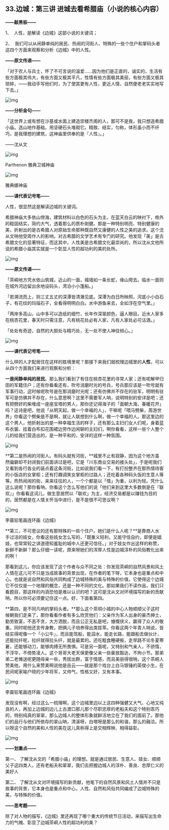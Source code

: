 ## 33.边城：第三讲 进城去看希腊庙（小说的核心内容）
**——敲黑板——**


1、  人性，是解读《边城》这部小说的关键词；


2、  我们可以从闲静单纯的居民、热闹的河街人、特殊的一些个住户和掌码头者这四个方面来观察和分析《边城》中的人性。


**——原文传递——**


「对于农人与兵士，怀了不可言说的温爱……因为他们是正直的，诚实的，生活有些方面极其伟大，有些方面又极其平凡，性情有些方面极其美丽，有些方面又极其琐碎，——我动手写他们时，为了使其更有人性，更近人情，自然便老老实实地写下去。」


  



![img](https://pic3.zhimg.com/v2-e89afd62faa1c7b80e28cbcf9638dda3.webp)

  



**——分析金句——**


「这世界上或有想在沙基或水面上建造崇楼杰阁的人，那可不是我，我只想造希腊小庙。选山地作基础，用坚硬石头堆砌它。精致、结实，匀称，体形虽小而不纤巧，是我理想的建筑，这神庙里供奉的是『人性』。」


——沈从文


  



![img](https://pic2.zhimg.com/v2-c8761363b572c58b612c079678d9015c.webp)

  



Parthenon 雅典卫城神庙


  



![img](https://pic3.zhimg.com/v2-122984a8a759ba9c6577eb85df9a0c39.webp)

  



雅典娜神庙


**——课代表记号笔——**


人性，很显然这是解读边城的关键词。


希腊神庙大多依山傍海，建筑材料以白色的石头为主，在蓝天白云的映衬下，格外的稳固结实，简约大气，透着那么的质朴刚健。那是一种特别明亮、特别健康的美，折射出的是古希腊人对原始生命那种既自然又康健的人性之美的追求。这个沈从文呐他受周作人的影响，对古希腊的文学艺术有专门的研究。他发现「美」是古希腊文化的显著特征，而这其中，人性美是古希腊文化最崇尚的，所以沈从文他所说的希腊小庙其实就是一个彰显人性的超功利的美的处所。


  



![img](https://pic4.zhimg.com/v2-b1b9376a3c12a97a6e232dd173dd3438.webp)

  



**——原文传递——**


「茶峒地方凭水依山筑城，近山的一面，城墙如一条长蛇，缘山爬去。临水一面则在城外河边留出余地设码头，湾泊小小篷船。」


「若溯流而上，则三丈五丈的深潭皆清澈见底。深潭为白日所映照，河底小小白石子，有花纹的玛瑙石子，全看得明明白白。水中游鱼来去，全如浮在空气里。」


「两岸多高山，山中多可以造纸的细竹，长年作深翠颜色，逼人眼目。近水人家多在桃杏花里，春天时只需注意，凡有桃花处必有人家，凡有人家处必可沽酒。」


「处处有奇迹，自然的大胆处与精巧处，无一处不使人神往倾心。」


  



![img](https://pic3.zhimg.com/v2-bb75843360fbe600ab23a12e9f93cc7c.webp)

  



**——课代表记号笔——**


什么样的人才配居住在这样的胜境里呢？那接下来我们就梳理边城里的**人性**，可以从四个方面我们来进行观察和分析：


**一是闲静单纯的居民**。那么我们看到了有住在桃杏花里的寻常人家；还有呢解甲归田的军籍住户；还有你看看还有，吹号消磨时光的号兵，号兵那应该是一吹号就有军事行动，这时候呢吹号是在那消磨时光呢；还有仿佛并不存在的驻军，明明有驻军可是仿佛并不存在，什么意思啊？这里不需要军人呐，说明特别的安详是吧；还有把劈好的柴堆成一座座宝塔的男人，那你还记得海子的「面朝大海，春暖花开」吗？这诗是吧，他说「从明天起，做一个幸福的人」，干嘛呢「喂马劈柴，周游世界」你看这个劈柴是不是啊，就让人联想到什么啊，做一个幸福的人。那这里边的这个男人，他折射出的是一种幸福生活的样子，还有那么主妇们女人们呢，身着蓝布衣裳、挂着白布扣花围裙边劳作边闲聊的主妇们，啊你看看，这样一些个人整个儿的给我们营造出的，是一种平和的，安详的这样一种氛围。


  



![img](https://pic1.zhimg.com/v2-48276e84301871822bb6abc8f0cda4bd.webp)

  



**第二是热闹的河街人。有码头就有河街，**城里不止有寂静，因为这个地方虽然偏僻却不封闭我们前面讲过是吧，它是「川东商业交易的接头处」，于是呢我们又看到各行各业的装点着这条河街，比如说我们看一下，有打扮整齐在那热情待客的小饭店的女掌柜；还有打趣调笑女掌柜的过路人；还吃着各种码头饭的生意人等等。热热闹闹的街，来来往往的人，一个个都是以「情」为重，以利为轻。凭什么这么说呢？那你看呐，你看这个怎么写他们的说「他们来到这里大多数倒是在『联欢』」你看看这词儿，做生意居然以「联欢」为主，经济交易都是以赚钱为目的的，居然都是在人情关怀当中进行，是不是很不可思议啊？


  



![img](https://pic1.zhimg.com/v2-1e1de9e7606479343f96ec614cf03df0.webp)

  



李晨铅笔画连环画《边城》


**第三，不可思议的还有那特殊的一些个住户。她们是什么人呢？**是靠商人水手过活的妓女，你看这些妓女怎么写的，「既重义轻利，又能守信自约，即便是娼妓，也常常较之讲道德知羞耻的城中人还更可信任。」对于妓女作出这样的称赞，新鲜不新鲜？那么仔细一读呢，原来呀她们的浑厚人性是边城淳朴的风俗教化出来的啊！


那看到这儿，你应该发现了这个作者与众不同之处：你发现茶峒的自然风景和风土人情在这儿可不只是当成故事的背景出现，在作者的笔下呀，它本身也是重点和中心。也就是说自然和风俗共同构成了边城特殊的美与特殊的价值，它使得这个边城它不仅仅是一个地理的概念，还是一种不同的文化。那如果我们不读作品，我们只看题目，那这样的内涵恐怕是难以认识的吧？这可是沈从文对环境描写的新的贡献呐，所以你可必须要记住这一点。好，下面看第四。


**第四，是不同凡响的掌码头者。**那么这个茶垌小城的中心人物顺顺父子这时候朝我们走来了，那你看看作者有多么欣赏他们：父亲作为军人出身的豪杰绅士，勤劳致富，不恶不贪，大方洒脱，而且公正无私是吧，慷慨侠义，赢得了众人的敬重。同时呢他还言传身教，把俩儿子培养得出类拔萃。你看这两个年青人呐说，皆结实得呢像一个「小公牛」，而且能驾船，能泅水，能走长路，能跟船去做伙计，还能拉纤呢，拉纤就得拉头纤，就是最累的。还吃粗食睡硬板，走旱路不论冬夏寒暑，还能够动刀，能够肉搏无所畏惧。可是另一面呢，又特别和气亲人，不骄惰，不浮华，不倚势凌人。这个哥哥大老天保更像父亲一些豪放豁达，不拘小节。那弟弟二老傩送呢更随母亲一些，秀拔出群，富于情感，而且美丽得很呐，这个茶峒人赞美他，用什么来赞美啊说他是岳云——就是那个戏台上白马银锤的英俊小生，在民间呢家喻户晓的少年将军，又帅气，性格又好，又有本事。


  



![img](https://pic2.zhimg.com/v2-8be48522d01beec096b50c772da0308f.webp)

  



李晨铅笔画连环画《边城》


发现没有啊，经过这么一梳理啊，这个边城里边以上这四种强健又大气、心地又纯良的人，再加上边城的边儿上古渡口那儿那个尽职忠厚的老船夫和这个特别乖巧的，特别纯真的翠翠，那么边城人的整体形象就鲜活地立在了我们的面前了。那他们的品行与他们所依存的翠山呐，清溪呀，白塔呀是那么的和谐，那么的融洽。所以呀这个自然的美和人性的美在这儿真称得上是交相辉映、相得益彰。


  



![img](https://pic2.zhimg.com/v2-8e4da9b485035c4698b6b62c05414a53.webp)

  



**——划重点——**


第一、 了解沈从文的「希腊小庙」的理想。就是通过居民、生意人、妓女、顺顺父子这四类人，还有老船夫和翠翠，我们去把握边城人的淳朴、善良、忠厚仁义的美好人


第二、 了解沈从文对环境描写的新贡献，他笔下的自然风景和风土人情并不只是故事的背景，它本身也是重点和中心，人性、自然和风俗共同编成了边城特殊的美，与特殊的价值。


**——思考题——**


除了对人物的描写，《边城》里还再现了哪个重大的传统节日活动，来描写出生命力的气魄、彰显了边城茶峒人性的超功利的美？

